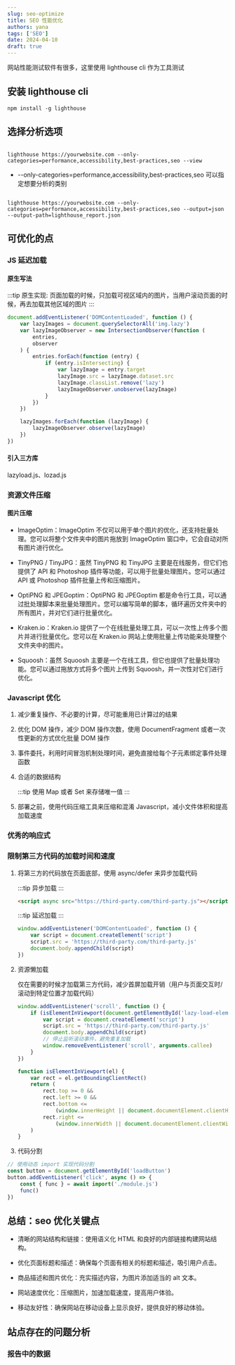 ```yaml
---
slug: seo-optimize
title: SEO 性能优化
authors: yana
tags: ['SEO']
date: 2024-04-10
draft: true
---
```


网站性能测试软件有很多，这里使用 lighthouse cli 作为工具测试

## 安装 lighthouse cli

```shell
npm install -g lighthouse
```

## 选择分析选项

```shell

lighthouse https://yourwebsite.com --only-categories=performance,accessibility,best-practices,seo --view

```

-   --only-categories=performance,accessibility,best-practices,seo 可以指定想要分析的类别

```shell

lighthouse https://yourwebsite.com --only-categories=performance,accessibility,best-practices,seo --output=json --output-path=lighthouse_report.json

```

## 可优化的点

### JS 延迟加载

#### 原生写法

:::tip
原生实现: 页面加载的时候，只加载可视区域内的图片，当用户滚动页面的时候，再去加载其他区域的图片
:::

```js
document.addEventListener('DOMContentLoaded', function () {
    var lazyImages = document.querySelectorAll('img.lazy')
    var lazyImageObserver = new IntersectionObserver(function (
        entries,
        observer
    ) {
        entries.forEach(function (entry) {
            if (entry.isIntersecting) {
                var lazyImage = entry.target
                lazyImage.src = lazyImage.dataset.src
                lazyImage.classList.remove('lazy')
                lazyImageObserver.unobserve(lazyImage)
            }
        })
    })

    lazyImages.forEach(function (lazyImage) {
        lazyImageObserver.observe(lazyImage)
    })
})
```

#### 引入三方库

lazyload.js、lozad.js

### 资源文件压缩

#### 图片压缩

-   ImageOptim：ImageOptim 不仅可以用于单个图片的优化，还支持批量处理。您可以将整个文件夹中的图片拖放到 ImageOptim 窗口中，它会自动对所有图片进行优化。

-   TinyPNG / TinyJPG：虽然 TinyPNG 和 TinyJPG 主要是在线服务，但它们也提供了 API 和 Photoshop 插件等功能，可以用于批量处理图片。您可以通过 API 或 Photoshop 插件批量上传和压缩图片。

-   OptiPNG 和 JPEGoptim：OptiPNG 和 JPEGoptim 都是命令行工具，可以通过批处理脚本来批量处理图片。您可以编写简单的脚本，循环遍历文件夹中的所有图片，并对它们进行批量优化。

-   Kraken.io：Kraken.io 提供了一个在线批量处理工具，可以一次性上传多个图片并进行批量优化。您可以在 Kraken.io 网站上使用批量上传功能来处理整个文件夹中的图片。

-   Squoosh：虽然 Squoosh 主要是一个在线工具，但它也提供了批量处理功能。您可以通过拖放方式将多个图片上传到 Squoosh，并一次性对它们进行优化。

### Javascript 优化

1. 减少重复操作、不必要的计算，尽可能重用已计算过的结果

2. 优化 DOM 操作，减少 DOM 操作次数，使用 DocumentFragment 或者一次性更新的方式优化批量 DOM 操作

3. 事件委托，利用时间冒泡机制处理时间，避免直接给每个子元素绑定事件处理函数

4. 合适的数据结构

    :::tip
    使用 Map 或者 Set 来存储唯一值
    :::

5. 部署之前，使用代码压缩工具来压缩和混淆 Javascript，减小文件体积和提高加载速度

### 优秀的响应式

### 限制第三方代码的加载时间和速度

1.  将第三方的代码放在页面底部，使用 async/defer 来异步加载代码

    :::tip
    异步加载
    :::

    ```html
    <script async src="https://third-party.com/third-party.js"></script>
    ```

    :::tip
    延迟加载
    :::

    ```js
    window.addEventListener('DOMContentLoaded', function () {
        var script = document.createElement('script')
        script.src = 'https://third-party.com/third-party.js'
        document.body.appendChild(script)
    })
    ```

2.  资源懒加载

    仅在需要的时候才加载第三方代码，减少首屏加载开销（用户与页面交互时/滚动到特定位置才加载代码）

    ```js
    window.addEventListener('scroll', function () {
        if (isElementInViewport(document.getElementById('lazy-load-element'))) {
            var script = document.createElement('script')
            script.src = 'https://third-party.com/third-party.js'
            document.body.appendChild(script)
            // 停止监听滚动事件，避免重复加载
            window.removeEventListener('scroll', arguments.callee)
        }
    })

    function isElementInViewport(el) {
        var rect = el.getBoundingClientRect()
        return (
            rect.top >= 0 &&
            rect.left >= 0 &&
            rect.bottom <=
                (window.innerHeight || document.documentElement.clientHeight) &&
            rect.right <=
                (window.innerWidth || document.documentElement.clientWidth)
        )
    }
    ```

3.  代码分割

```js
// 使用动态 import 实现代码分割
const button = document.getElementById('loadButton')
button.addEventListener('click', async () => {
    const { func } = await import('./module.js')
    func()
})
```

## 总结：seo 优化关键点

-   清晰的网站结构和链接：使用语义化 HTML 和良好的内部链接构建网站结构。

-   优化页面标题和描述：确保每个页面有相关的标题和描述，吸引用户点击。

-   商品描述和图片优化：充实描述内容，为图片添加适当的 alt 文本。

-   网站速度优化：压缩图片，加速加载速度，提高用户体验。

-   移动友好性：确保网站在移动设备上显示良好，提供良好的移动体验。

## 站点存在的问题分析

### 报告中的数据

```

```
